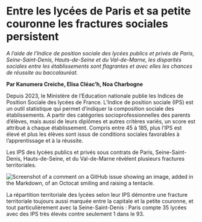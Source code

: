 # Entre les lycées de Paris et sa petite couronne les fractures sociales persistent 

_A l’aide de l’Indice de position sociale des lycées publics et privés de Paris, Seine-Saint-Denis, Hauts-de-Seine et du Val-de-Marne, les disparités sociales entre les établissements sont flagrantes et avec elles les chances de réussite au baccalauréat._

**Par Kanumera Creiche, Elisa Cléac’h, Noa Charbogne**

Depuis 2023, le Ministère de l’Education nationale publie les Indices de Position Sociale des lycées de France. L’Indice de position sociale (IPS) est un outil statistique qui permet d’indiquer la composition sociale des établissements. A partir des catégories socioprofessionnelles des parents d’élèves, mais aussi de leurs diplômes et autres critères variés, un score est attribué à chaque établissement. Compris entre 45 à 185, plus l’IPS est élevé et plus les élèves sont issus de conditions sociales favorables à l’apprentissage et à la réussite. 

Les IPS des lycées publics et privés sous contrats de Paris, Seine-Saint-Denis, Hauts-de-Seine, et du Val-de-Marne révèlent plusieurs fractures territoriales. 

![Screenshot of a comment on a GitHub issue showing an image, added in the Markdown, of an Octocat smiling and raising a tentacle.]([https://postimg.cc/JDGqkwwG](https://i.postimg.cc/k4yhL9fF/temp-Imageb-UNQvd.avif))

La répartition territoriale des lycées selon leur IPS démontre une fracture territoriale toujours aussi marquée entre la capitale et la petite couronne, et tout particulièrement avec la Seine-Saint-Denis : Paris compte 35 lycées avec des IPS très élevés contre seulement 1 dans le 93. 


<div class="flourish-embed flourish-scatter" data-src="visualisation/17343785"><script src="https://public.flourish.studio/resources/embed.js"></script></div>

<div class="flourish-embed flourish-scatter" data-src="visualisation/17519045"><script src="https://public.flourish.studio/resources/embed.js"></script></div>

